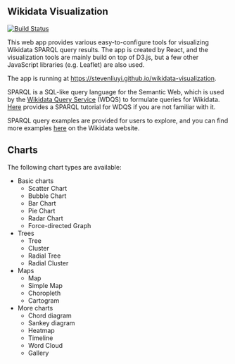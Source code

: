 ## Wikidata Visualization

[![Build Status](https://travis-ci.com/stevenliuyi/wikidata-visualization.svg?token=JATaX6og6wNxyWLFdMeq&branch=master)](https://travis-ci.com/stevenliuyi/wikidata-visualization)

This web app provides various easy-to-configure tools for visualizing Wikidata SPARQL query results. The app is created by React, and the visualization tools are mainly build on top of D3.js, but a few other JavaScript libraries (e.g. Leaflet) are also used.

The app is running at <https://stevenliuyi.github.io/wikidata-visualization>.

SPARQL is a SQL-like query language for the Semantic Web, which is used by the [Wikidata Query Service](https://query.wikidata.org/) (WDQS) to formulate queries for Wikidata. [Here](https://www.wikidata.org/wiki/Wikidata:SPARQL_tutorial) provides a SPARQL tutorial for WDQS if you are not familiar with it.

SPARQL query examples are provided for users to explore, and you can find more examples [here](https://www.wikidata.org/wiki/Wikidata:SPARQL_query_service/queries/examples) on the Wikidata website.

## Charts
The following chart types are available:
- Basic charts
  - Scatter Chart
  - Bubble Chart
  - Bar Chart
  - Pie Chart
  - Radar Chart
  - Force-directed Graph
- Trees
  - Tree
  - Cluster
  - Radial Tree
  - Radial Cluster
- Maps
  - Map
  - Simple Map
  - Choropleth
  - Cartogram
- More charts
  - Chord diagram
  - Sankey diagram
  - Heatmap
  - Timeline
  - Word Cloud
  - Gallery
